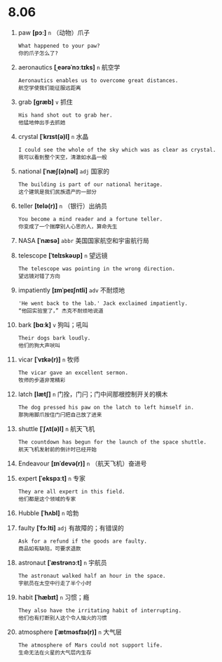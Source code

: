 # 8.06

1. paw **[pɔː]** `n` （动物）爪子

   ```
   What happened to your paw?
   你的爪子怎么了?
   ```

2. aeronautics **[ˌeərəˈnɔːtɪks]** `n` 航空学

   ```
   Aeronautics enables us to overcome great distances.
   航空学使我们能征服远距离
   ```

3. grab **[ɡræb]** `v` 抓住

   ```
   His hand shot out to grab her.
   他猛地伸出手去抓她
   ```

4. crystal **[ˈkrɪst(ə)l]** `n` 水晶

   ```
   I could see the whole of the sky which was as clear as crystal.
   我可以看到整个天空，清澈如水晶一般
   ```

5. national **[ˈnæʃ(ə)nəl]** `adj` 国家的

   ```
   The building is part of our national heritage.
   这个建筑是我们民族遗产的一部分
   ```

6. teller **[telə(r)]** `n` （银行）出纳员

   ```
   You become a mind reader and a fortune teller.
   你变成了一个揣摩别人心思的人，算命先生
   ```

7. NASA **[ˈnæsə]** `abbr` 美国国家航空和宇宙航行局

8. telescope **[ˈtelɪskəʊp]** `n` 望远镜

   ```
   The telescope was pointing in the wrong direction.
   望远镜对错了方向
   ```

9. impatiently **[ɪmˈpeɪʃntli]** `adv` 不耐烦地

   ```
   'He went back to the lab.' Jack exclaimed impatiently.
   “他回实验室了，” 杰克不耐烦地说道
   ```

10. bark **[bɑːk]** `v` 狗叫；吼叫

    ```
    Their dogs bark loudly.
    他们的狗大声吠叫
    ```

11. vicar **[ˈvɪkə(r)]** `n` 牧师

    ```
    The vicar gave an excellent sermon.
    牧师的步道非常精彩
    ```

12. latch **[lætʃ]** `n` 门拴，门闩；门中间那根控制开关的横木

    ```
    The dog pressed his paw on the latch to left himself in.
    那狗用脚爪按住门闩把自己放了进来
    ```

13. shuttle **[ˈʃʌt(ə)l]** `n` 航天飞机

    ```
    The countdown has begun for the launch of the space shuttle.
    航天飞机发射前的倒计时已经开始
    ```

14. Endeavour **[ɪnˈdevə(r)]** `n` （航天飞机）奋进号

15. expert **[ˈekspɜːt]** `n` 专家

    ```
    They are all expert in this field.
    他们都是这个领域的专家
    ```

16. Hubble **[ˈhʌbl]** `n` 哈勃

17. faulty **[ˈfɔːlti]** `adj` 有故障的；有错误的

    ```
    Ask for a refund if the goods are faulty.
    商品如有缺陷，可要求退款
    ```

18. astronaut **[ˈæstrənɔːt]** `n` 宇航员

    ```
    The astronaut walked half an hour in the space.
    宇航员在太空中行走了半个小时
    ```

19. habit **[ˈhæbɪt]** `n` 习惯；瘾

    ```
    They also have the irritating habit of interrupting.
    他们也有打断别人这个令人恼火的习惯
    ```

20. atmosphere **[ˈætməsfɪə(r)]** `n` 大气层
    ```
    The atmosphere of Mars could not support life.
    生命无法在火星的大气层内生存
    ```
